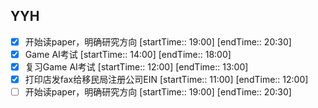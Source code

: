 ## YYH
- [x] 开始读paper，明确研究方向 [startTime:: 19:00]  [endTime:: 20:30]
- [x]  Game AI考试 [startTime:: 14:00]  [endTime:: 18:00]
- [x] 复习Game AI考试 [startTime:: 12:00]  [endTime:: 13:00]
- [x] 打印店发fax给移民局注册公司EIN [startTime:: 11:00]  [endTime:: 12:00]
- [ ] 开始读paper，明确研究方向 [startTime:: 19:00]  [endTime:: 20:30]
